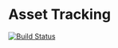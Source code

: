# Asset Tracking

[![Build Status](https://dev.azure.com/theunis/theunis/_apis/build/status/tswanepoel.assettracking?branchName=develop)](https://dev.azure.com/theunis/theunis/_build/latest?definitionId=1&branchName=develop)
